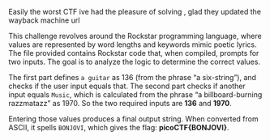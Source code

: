 Easily the worst CTF ive had the pleasure of solving , glad they updated the wayback machine url 

This challenge revolves around the Rockstar programming language, where values are represented by word lengths and keywords mimic poetic lyrics. The file provided contains Rockstar code that, when compiled, prompts for two inputs. The goal is to analyze the logic to determine the correct values.

The first part defines `a guitar` as 136 (from the phrase “a six-string”), and checks if the user input equals that. The second part checks if another input equals `Music`, which is calculated from the phrase “a billboard-burning razzmatazz” as 1970. So the two required inputs are **136** and **1970**.

Entering those values produces a final output string. When converted from ASCII, it spells `BONJOVI`, which gives the flag:
**picoCTF{BONJOVI}**.

